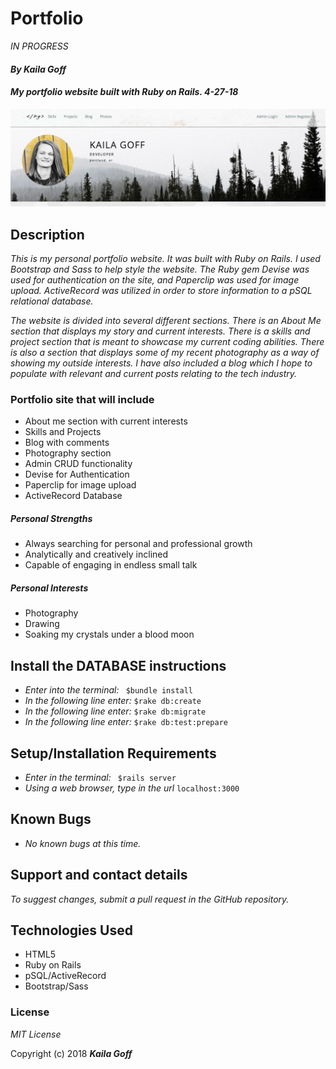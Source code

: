 # Portfolio
 _IN PROGRESS_
#### _By Kaila Goff_   

#### _My portfolio website built with Ruby on Rails. 4-27-18_

<kbd><img src="app/assets/images/screenshot.png"></kbd>

## Description
_This is my personal portfolio website. It was built with Ruby on Rails. I used Bootstrap and Sass to help style the website. The Ruby gem Devise was used for authentication on the site, and Paperclip was used for image upload. ActiveRecord was utilized in order to store information to a pSQL relational database._

_The website is divided into several different sections. There is an About Me section that displays my story and current interests. There is a skills and project section that is meant to showcase my current coding abilities. There is also a section that displays some of my recent photography as a way of showing my outside interests. I have also included a blog which I hope to populate with relevant and current posts relating to the tech industry._

### Portfolio site that will include

  * About me section with current interests
  * Skills and Projects
  * Blog with comments
  * Photography section
  * Admin CRUD functionality
  * Devise for Authentication
  * Paperclip for image upload
  * ActiveRecord Database

##### Personal Strengths
  * Always searching for personal and professional growth
  * Analytically and creatively inclined
  * Capable of engaging in endless small talk

##### Personal Interests
  * Photography
  * Drawing
  * Soaking my crystals under a blood moon

## Install the DATABASE instructions

* _Enter into the terminal:_ ``` $bundle install```
* _In the following line enter:_ ```$rake db:create```
* _In the following line enter:_ ```$rake db:migrate```
* _In the following line enter:_ ```$rake db:test:prepare```

## Setup/Installation Requirements

  * _Enter in the terminal:_ ``` $rails server```
  * _Using a web browser, type in the url_ ``` localhost:3000 ```

## Known Bugs

  * _No known bugs at this time._

## Support and contact details

  _To suggest changes, submit a pull request in the GitHub repository._

## Technologies Used

  * HTML5
  * Ruby on Rails
  * pSQL/ActiveRecord
  * Bootstrap/Sass

### License

  *MIT License*

Copyright (c) 2018 **_Kaila Goff_**

